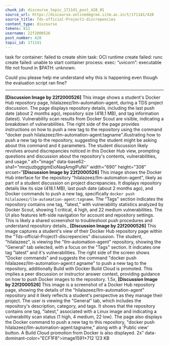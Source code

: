 ```yaml
---
chunk_id: discourse_topic_171141_post_428_01
source_url: https://discourse.onlinedegree.iitm.ac.in/t/171141/428
source_title: Tds-official-Project1-discrepencies
content_type: discourse
tokens: 812
username: 22f2000526
post_number: 428
topic_id: 171141
---
```


 task for container: failed to create shim task: OCI runtime create failed: runc create failed: unable to start container process: exec: “uvicorn”: executable file not found in $PATH: unknown.

Could you please help me understand why this is happening even though the evaluation script ran fine?

---

**[Discussion Image by 22f2000526]** This image shows a student's Docker Hub repository page, hilalazeez/llm-automation-agent, during a TDS project discussion. The page displays repository details, including the last push date (about 2 months ago), repository size (418.1 MB), and tag information (latest). Vulnerability scan results from Docker Scout are visible, indicating a breakdown of vulnerabilities. The right side of the page provides instructions on how to push a new tag to the repository using the command "docker push hilalazeez/llm-automation-agent:tagname".illustrating how to push a new tag to the repository, suggesting the student might be asking about this command and it parameters. The student discussion likely revolves around discrepancies noticed in this Docker Hub view, prompting questions and discussion about the repository's contents, vulnerabilities, and usage." alt="image" data-base62-sha1="mnzjuzbggtgmEioNaqAmglPuNii" width="690" height="308" srcset="**[Discussion Image by 22f2000526]** This image shows the Docker Hub interface for the repository "hilalazeez/llm-automation-agent", likely as part of a student discussion on project discrepancies. It displays repository details like its size (418.1 MB), last push date (about 2 months ago), and Docker commands to push a new tag, specifically `docker push hilalazeez/llm-automation-agent:tagname`. The "Tags" section indicates the repository contains one tag, "latest," with vulnerability statistics analyzed by Docker Scout, showing 1 critical, 4 high, and 22 medium vulnerabilities. The UI also features left-side navigation for account and repository settings. This is likely a shared screenshot to troubleshoot push procedures and understand repository details., **[Discussion Image by 22f2000526]** This image captures a student's view of their Docker Hub repository page within the "Tds-official-Project1-discrepencies" discussion. The student, "hilalazeez", is viewing the "Ilm-automation-agent" repository, showing the "General" tab selected, with a focus on the "Tags" section. It indicates one tag "latest" and it's vulnerabilities. The right side of the screen shows "Docker commands" and suggests the command "docker push hilalazeez/llm-automation-agent:t agname" to push a new tag to the repository, additionally Build with Docker Build Cloud is promoted. This implies a peer discussion or instructor answer context, providing guidance on how to push Docker images to the repository. 1.5x, **[Discussion Image by 22f2000526]** This image is a screenshot of a Docker Hub repository page, showing the details of the "hilalazeez/llm-automation-agent" repository and it likely reflects a student's perspective as they manage their project. The user is viewing the "General" tab, which includes the repository's description, category, and tags. It shows that the repository contains one tag, "latest," associated with a Linux image and indicating a vulnerability scan status (1 high, 4 medium, 22 low). The page also displays the Docker command to push a new tag to this repository, "docker push hilalazeez/llm-automation-agent:tagname," along with a 'Public view' button. A Build Cloud promotion from Docker is also displayed. 2x" data-dominant-color="ECF1F8">image1591×712 123 KB

